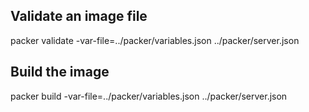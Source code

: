 ## Validate an image file

packer validate -var-file=../packer/variables.json ../packer/server.json

## Build the image

packer build -var-file=../packer/variables.json ../packer/server.json
